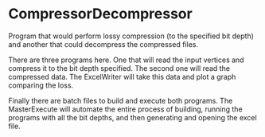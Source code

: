 # CompressorDecompressor
Program that would perform lossy compression (to the specified bit depth) and another that could decompress the compressed files.

There are three programs here. One that will read the input vertices and compress it to the bit depth specified. The second one will read the compressed data. The ExcelWriter will take this data and plot a graph comparing the loss.

Finally there are batch files to build and execute both programs. The MasterExecute will automate the entire process of building, running the programs with all the bit depths, and then generating and opening the excel file.
